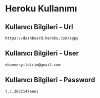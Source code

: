 
# Heroku Kullanımı

 ## Kullanıcı Bilgileri - Url 
 ```
https://dashboard.heroku.com/apps
 ```
 
## Kullanıcı Bilgileri - User 
 ```
ebuenesyildirim@gmail.com
 ```
 ## Kullanıcı Bilgileri - Password 
 ```
t.c.2622147enes
 ```
